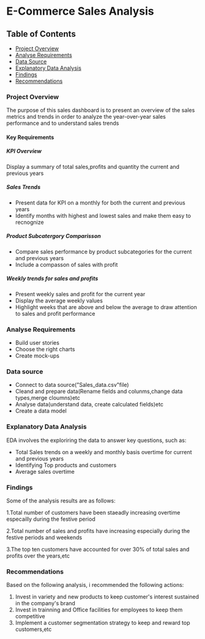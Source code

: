 # E-Commerce Sales Analysis

## Table of Contents

- [Project Overview](#project-overview)
- [Analyse Requirements](#analyse-requirements)
- [Data Source](#data-source)
- [Explanatory Data Analysis](#explanatory-data-analysis)
- [Findings](#findings)
- [Recommendations](#recommendations)


### Project Overview
The purpose of this sales dashboard is to present an overview of the sales metrics and trends in order to analyze the year-over-year sales performance and to understand sales trends

#### Key Requirements

##### KPI Overview
Display a summary of total sales,profits and quantity the current  and previous years 

##### Sales Trends
- Present data for KPI on a monthly for both the current and previous years
- Identify months with highest and lowest sales and make them easy to recnognize

##### Product Subcatergory Comparisson
- Compare sales performance by product subcategories for the current and previous years
- Include a compasson of sales with profit

##### Weekly trends for sales and profits
- Present weekly sales and profit for the current year
- Display the average weekly values
- Highlight weeks that are above and below the average to draw attention to sales and profit performance

### Analyse Requirements
- Build user stories
- Choose the right charts
- Create mock-ups

### Data source
- Connect to data source("Sales_data.csv"file)
- Cleand and prepare data(Rename fields and colunms,change data types,merge cloumns)etc
- Analyse data(understand data, create calculated fields)etc
- Create a data model
  
### Explanatory Data Analysis
EDA involves the exploriring the data to answer key questions, such as:
- Total Sales trends on a weekly and monthly basis overtime for current and previous years
- Identifying Top products and customers
- Average sales overtime

### Findings

  Some of the analysis results are as follows:
  
  1.Total number of customers have been staeadly increasing overtime especailly during the festive period
  
  2.Total number of sales and profits have increasing especially during the festive periods and weekends
  
  3.The top ten customers have accounted for over 30% of total sales and profits over the years,etc

### Recommendations

Based on the following analysis, i recommended the following actions:

1. Invest in variety and new products to keep customer's interest sustained in the company's brand
2. Invest in trainning and Office facilities for employees to keep them competitive
3. Implement a customer segmentation strategy to keep and reward top customers,etc

    

  
  
